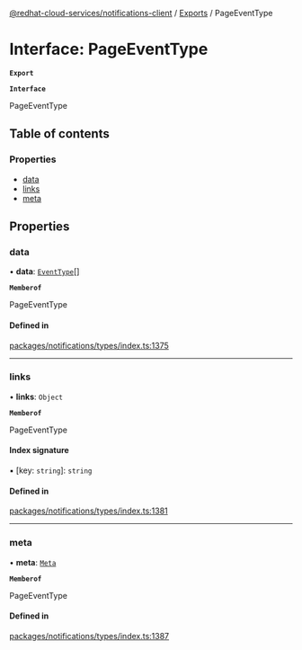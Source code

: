 [@redhat-cloud-services/notifications-client](../README.md) / [Exports](../modules.md) / PageEventType

# Interface: PageEventType

**`Export`**

**`Interface`**

PageEventType

## Table of contents

### Properties

- [data](PageEventType.md#data)
- [links](PageEventType.md#links)
- [meta](PageEventType.md#meta)

## Properties

### data

• **data**: [`EventType`](EventType.md)[]

**`Memberof`**

PageEventType

#### Defined in

[packages/notifications/types/index.ts:1375](https://github.com/RedHatInsights/javascript-clients/blob/master/packages/notifications/types/index.ts#L1375)

___

### links

• **links**: `Object`

**`Memberof`**

PageEventType

#### Index signature

▪ [key: `string`]: `string`

#### Defined in

[packages/notifications/types/index.ts:1381](https://github.com/RedHatInsights/javascript-clients/blob/master/packages/notifications/types/index.ts#L1381)

___

### meta

• **meta**: [`Meta`](Meta.md)

**`Memberof`**

PageEventType

#### Defined in

[packages/notifications/types/index.ts:1387](https://github.com/RedHatInsights/javascript-clients/blob/master/packages/notifications/types/index.ts#L1387)
